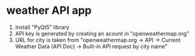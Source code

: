 # weather API app
1. Install "PyQt5" library
2. API key is generated by creating an acount in "openweathermap.org"
3. URL for city is taken from "openweathermap.org -> API -> Current Weather Data (API Doc) -> Built-in API request by city name"
   
